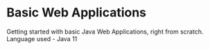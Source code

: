 # Basic Web Applications
Getting started with basic Java Web Applications, right from scratch.
Language used - Java 11
